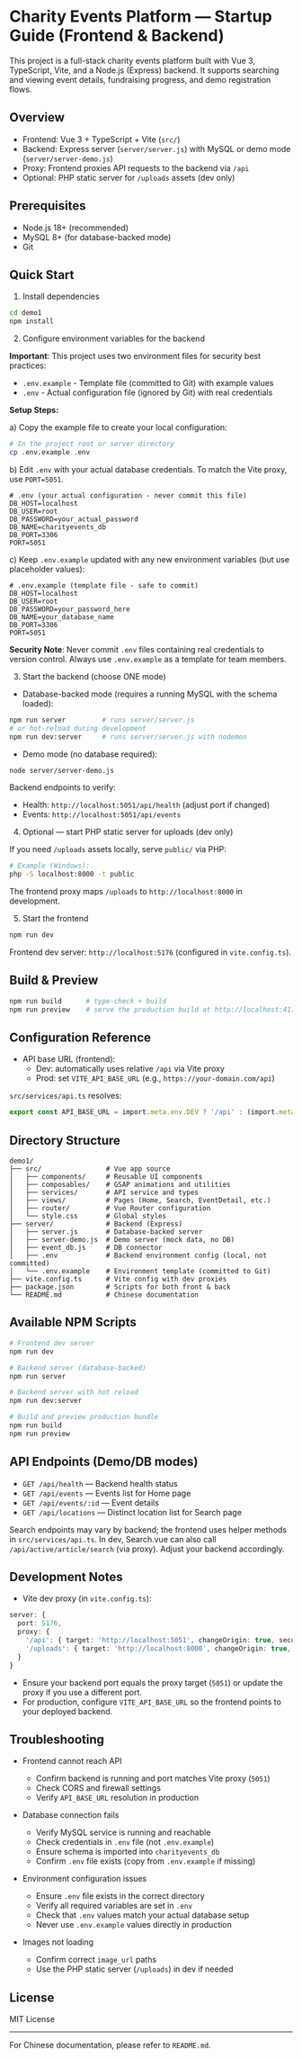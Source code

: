 # Charity Events Platform — Startup Guide (Frontend & Backend)

This project is a full-stack charity events platform built with Vue 3, TypeScript, Vite, and a Node.js (Express) backend. It supports searching and viewing event details, fundraising progress, and demo registration flows.

## Overview

- Frontend: Vue 3 + TypeScript + Vite (`src/`)
- Backend: Express server (`server/server.js`) with MySQL or demo mode (`server/server-demo.js`)
- Proxy: Frontend proxies API requests to the backend via `/api`
- Optional: PHP static server for `/uploads` assets (dev only)

## Prerequisites

- Node.js 18+ (recommended)
- MySQL 8+ (for database-backed mode)
- Git

## Quick Start

1) Install dependencies

```bash
cd demo1
npm install
```

2) Configure environment variables for the backend

**Important**: This project uses two environment files for security best practices:

- `.env.example` - Template file (committed to Git) with example values
- `.env` - Actual configuration file (ignored by Git) with real credentials

**Setup Steps:**

a) Copy the example file to create your local configuration:
```bash
# In the project root or server directory
cp .env.example .env
```

b) Edit `.env` with your actual database credentials. To match the Vite proxy, use `PORT=5051`.

```env
# .env (your actual configuration - never commit this file)
DB_HOST=localhost
DB_USER=root
DB_PASSWORD=your_actual_password
DB_NAME=charityevents_db
DB_PORT=3306
PORT=5051
```

c) Keep `.env.example` updated with any new environment variables (but use placeholder values):

```env
# .env.example (template file - safe to commit)
DB_HOST=localhost
DB_USER=root
DB_PASSWORD=your_password_here
DB_NAME=your_database_name
DB_PORT=3306
PORT=5051
```

**Security Note**: Never commit `.env` files containing real credentials to version control. Always use `.env.example` as a template for team members.

3) Start the backend (choose ONE mode)

- Database-backed mode (requires a running MySQL with the schema loaded):

```bash
npm run server         # runs server/server.js
# or hot-reload during development
npm run dev:server     # runs server/server.js with nodemon
```

- Demo mode (no database required):

```bash
node server/server-demo.js
```

Backend endpoints to verify:

- Health: `http://localhost:5051/api/health` (adjust port if changed)
- Events: `http://localhost:5051/api/events`

4) Optional — start PHP static server for uploads (dev only)

If you need `/uploads` assets locally, serve `public/` via PHP:

```bash
# Example (Windows):
php -S localhost:8000 -t public
```

The frontend proxy maps `/uploads` to `http://localhost:8000` in development.

5) Start the frontend

```bash
npm run dev
```

Frontend dev server: `http://localhost:5176` (configured in `vite.config.ts`).

## Build & Preview

```bash
npm run build      # type-check + build
npm run preview    # serve the production build at http://localhost:4173
```

## Configuration Reference

- API base URL (frontend):
  - Dev: automatically uses relative `/api` via Vite proxy
  - Prod: set `VITE_API_BASE_URL` (e.g., `https://your-domain.com/api`)

`src/services/api.ts` resolves:

```ts
export const API_BASE_URL = import.meta.env.DEV ? '/api' : (import.meta.env.VITE_API_BASE_URL || 'http://localhost:5051/api')
```

## Directory Structure

```
demo1/
├── src/                # Vue app source
│   ├── components/     # Reusable UI components
│   ├── composables/    # GSAP animations and utilities
│   ├── services/       # API service and types
│   ├── views/          # Pages (Home, Search, EventDetail, etc.)
│   ├── router/         # Vue Router configuration
│   └── style.css       # Global styles
├── server/             # Backend (Express)
│   ├── server.js       # Database-backed server
│   ├── server-demo.js  # Demo server (mock data, no DB)
│   ├── event_db.js     # DB connector
│   ├── .env            # Backend environment config (local, not committed)
│   └── .env.example    # Environment template (committed to Git)
├── vite.config.ts      # Vite config with dev proxies
├── package.json        # Scripts for both front & back
└── README.md           # Chinese documentation
```

## Available NPM Scripts

```bash
# Frontend dev server
npm run dev

# Backend server (database-backed)
npm run server

# Backend server with hot reload
npm run dev:server

# Build and preview production bundle
npm run build
npm run preview
```

## API Endpoints (Demo/DB modes)

- `GET /api/health` — Backend health status
- `GET /api/events` — Events list for Home page
- `GET /api/events/:id` — Event details
- `GET /api/locations` — Distinct location list for Search page
  
Search endpoints may vary by backend; the frontend uses helper methods in `src/services/api.ts`. In dev, Search.vue can also call `/api/active/article/search` (via proxy). Adjust your backend accordingly.

## Development Notes

- Vite dev proxy (in `vite.config.ts`):

```ts
server: {
  port: 5176,
  proxy: {
    '/api': { target: 'http://localhost:5051', changeOrigin: true, secure: false },
    '/uploads': { target: 'http://localhost:8000', changeOrigin: true, secure: false }
  }
}
```

- Ensure your backend port equals the proxy target (`5051`) or update the proxy if you use a different port.
- For production, configure `VITE_API_BASE_URL` so the frontend points to your deployed backend.

## Troubleshooting

- Frontend cannot reach API
  - Confirm backend is running and port matches Vite proxy (`5051`)
  - Check CORS and firewall settings
  - Verify `API_BASE_URL` resolution in production

- Database connection fails
  - Verify MySQL service is running and reachable
  - Check credentials in `.env` file (not `.env.example`)
  - Ensure schema is imported into `charityevents_db`
  - Confirm `.env` file exists (copy from `.env.example` if missing)

- Environment configuration issues
  - Ensure `.env` file exists in the correct directory
  - Verify all required variables are set in `.env`
  - Check that `.env` values match your actual database setup
  - Never use `.env.example` values directly in production

- Images not loading
  - Confirm correct `image_url` paths
  - Use the PHP static server (`/uploads`) in dev if needed

## License

MIT License

---
For Chinese documentation, please refer to `README.md`.